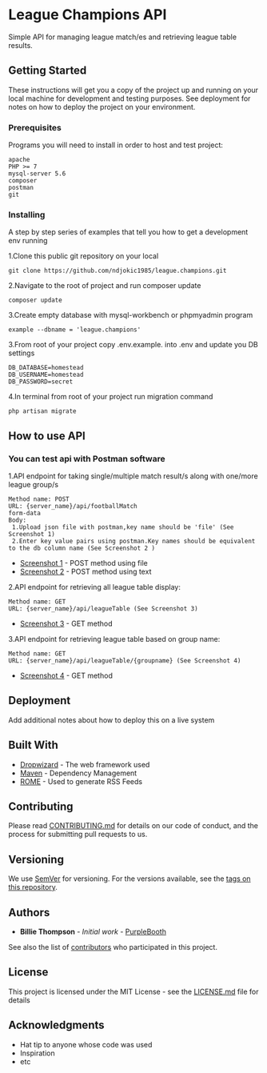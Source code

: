 # League Champions API

Simple API for managing league match/es and retrieving league table results.

## Getting Started

These instructions will get you a copy of the project up and running on your local machine for development and testing purposes. See deployment for notes on how to deploy the project on your environment.

### Prerequisites

Programs you will need to install in order to host and test project:

```
apache
PHP >= 7
mysql-server 5.6
composer
postman
git

```

### Installing

A step by step series of examples that tell you how to get a development env running

1.Clone this public  git repository on your local

```
git clone https://github.com/ndjokic1985/league.champions.git
```

2.Navigate to the root of project and run composer update

```
composer update
```


3.Create empty database with mysql-workbench or phpmyadmin program

```
example --dbname = 'league.champions'
```

3.From root of your project copy .env.example. into .env  and update you DB settings

```
DB_DATABASE=homestead
DB_USERNAME=homestead
DB_PASSWORD=secret
```
4.In terminal from root of your project run migration command 

```
php artisan migrate
```


## How to use API
### You can test api with Postman software

1.API endpoint for taking single/multiple match result/s along with one/more league group/s

```
Method name: POST 
URL: {server_name}/api/footballMatch
form-data
Body:
 1.Upload json file with postman,key name should be 'file' (See Screenshot 1)
 2.Enter key value pairs using postman.Key names should be equivalent to the db column name (See Screenshot 2 )
```
* [Screenshot 1](https://i.imgur.com/FvOFyOs.png) - POST method using file
* [Screenshot 2](https://i.imgur.com/nMjudB7.png) - POST method using text

2.API endpoint for retrieving all league table display:

```
Method name: GET 
URL: {server_name}/api/leagueTable (See Screenshot 3)
```
* [Screenshot 3](https://i.imgur.com/22MmPRO.png) - GET method

3.API endpoint for retrieving league table based on group name:

```
Method name: GET 
URL: {server_name}/api/leagueTable/{groupname} (See Screenshot 4)
```
* [Screenshot 4](https://i.imgur.com/V37Fpge.png) - GET method
## Deployment

Add additional notes about how to deploy this on a live system

## Built With

* [Dropwizard](http://www.dropwizard.io/1.0.2/docs/) - The web framework used
* [Maven](https://maven.apache.org/) - Dependency Management
* [ROME](https://rometools.github.io/rome/) - Used to generate RSS Feeds

## Contributing

Please read [CONTRIBUTING.md](https://gist.github.com/PurpleBooth/b24679402957c63ec426) for details on our code of conduct, and the process for submitting pull requests to us.

## Versioning

We use [SemVer](http://semver.org/) for versioning. For the versions available, see the [tags on this repository](https://github.com/your/project/tags). 

## Authors

* **Billie Thompson** - *Initial work* - [PurpleBooth](https://github.com/PurpleBooth)

See also the list of [contributors](https://github.com/your/project/contributors) who participated in this project.

## License

This project is licensed under the MIT License - see the [LICENSE.md](LICENSE.md) file for details

## Acknowledgments

* Hat tip to anyone whose code was used
* Inspiration
* etc
